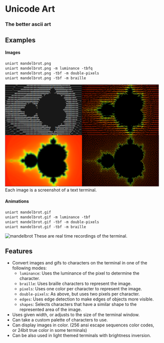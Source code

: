 # Unicode Art
### The better ascii art

## Examples
#### Images
```
uniart mandelbrot.png
uniart mandelbrot.png -m luminance -tbfq
uniart mandelbrot.png -tbf -m double-pixels
uniart mandelbrot.png -tbf -m braille
```
![mandelbrot](./examples/mandelbrots.png)
Each image is a screenshot of a text terminal.

#### Animations
```
uniart mandelbrot.gif
uniart mandelbrot.gif -m luminance -tbf
uniart mandelbrot.gif -tbf -m double-pixels
uniart mandelbrot.gif -tbf -m braille
```
![mandelbrot](./examples/mandelbrots.gif)
These are real time recordings of the terminal.

## Features
* Convert images and gifs to characters on the terminal in one of the following modes:
  - `luminance`: Uses the luminance of the pixel to determine the character.
  - `braille`: Uses braille characters to represent the image.
  - `pixels`: Uses one color per character to represent the image.
  - `double-pixels`: As above, but uses two pixels per character.
  - `edges`: Uses edge detection to make edges of objects more visible.
  - `shapes`: Selects characters that have a similar shape to the represented area of the image.
* Uses given width, or adjusts to the size of the terminal window.
* Can take a custom palette of characters to use.
* Can display images in color. (256 ansi escape sequences color codes, or 24bit true color in some terminals)
* Can be also used in light themed terminals with brightness inversion.

